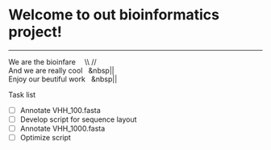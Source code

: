 # Welcome to out bioinformatics project!
***

We are the bioinfare &emsp;\\\  // <br />
And we are really cool &nbsp;&nbsp;&nbsp||   <br />
Enjoy our beutiful work &nbsp;&nbsp;&nbsp||


Task list

- [ ] Annotate VHH_100.fasta
- [ ] Develop script for sequence layout
- [ ] Annotate VHH_1000.fasta
- [ ] Optimize script
